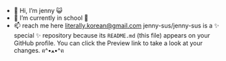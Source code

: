 - 👋 Hi, I’m jenny 😺
- 🌱 I’m currently in school 🏫
- 📫 reach me here literally.korean@gmail.com
jenny-sus/jenny-sus is a ✨ special ✨ repository because its `README.md` (this file) appears on your GitHub profile.
You can click the Preview link to take a look at your changes.
ฅ⁠^⁠•⁠ﻌ⁠•⁠^⁠ฅ
